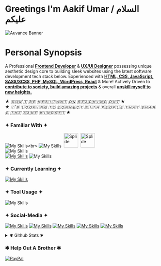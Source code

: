 # Greetings I'm Aakif Umar / السلام عليكم

![Auvance Banner](https://github.com/user-attachments/assets/9a54f7bf-807b-4170-8160-efaaaa581004)

# Personal Synopsis
A Professional <ins>**Frontend Developer**</ins> & <ins>**UX/UI Designer**</ins> possessing unique aesthetic design core to building sleek websites using the latest software development tech stack below. Experienced with <ins>**HTML, CSS,
JavaScript, SASS/SCSS, PHP, MySQL, WordPress, React**</ins> & More! Actively Driven to <ins>**contribute to society, build amazing projects**</ins> & overall <ins>**upskill myself to new heights.**</ins> <br>

★ <i>🇩‌🇴‌🇳‌'🇹‌ 🇧‌🇪‌ 🇭‌🇪‌🇸‌🇮‌🇹‌🇦‌🇳‌🇹‌ 🇴‌🇳‌ 🇷‌🇪‌🇦‌🇨‌🇭‌🇮‌🇳‌🇬‌ 🇴‌🇺‌🇹‌</i> ★ <br>
★ <i>🇮‌'🇲‌ 🇱‌🇴‌🇴‌🇰‌🇮‌🇳‌🇬‌ 🇹‌🇴‌ 🇨‌🇴‌🇳‌🇳‌🇪‌🇨‌🇹‌ 🇼‌🇮‌🇹‌🇭‌ 🇵‌🇪‌🇴‌🇵‌🇱‌🇪‌ 🇹‌🇭‌🇦‌🇹‌ 🇸‌🇭‌🇦‌🇷‌🇪‌ 🇹‌🇭‌🇪‌ 🇸‌🇦‌🇲‌🇪‌ 🇲‌🇮‌🇳‌🇩‌🇸‌🇪‌🇹</i> ★‌

### ✦ Familiar With ✦
![My Skills](https://go-skill-icons.vercel.app/api/icons?i=html,css,sass,js,py,php,)<br> 
![My Skills](https://go-skill-icons.vercel.app/api/icons?i=gsap,react,vite) &nbsp;<img src="https://github.com/user-attachments/assets/63257040-9bdd-4041-b57d-9d91760ab52d" alt="Splide" width="47" height="47"> &nbsp;<img src="https://github.com/user-attachments/assets/f1d5f2f2-98ab-4e44-a812-63142a464281" alt="Splide" width="47" height="47"> <br> 
![My Skills](https://go-skill-icons.vercel.app/api/icons?i=nodejs,mysql) <br>
[![My Skills](https://skillicons.dev/icons?i=pr,ps,xd)](https://skillicons.dev) ![My Skills](https://go-skill-icons.vercel.app/api/icons?i=ai,indesign,figma)


### ✦ Currently Learning ✦
[![My Skills](https://skillicons.dev/icons?i=jquery,threejs)](https://skillicons.dev) <br> 


### ✦ Tool Usage ✦
![My Skills](https://go-skill-icons.vercel.app/api/icons?i=chatgpt,github,git,vscode,vim,pycharm,notion,obsidian)


### ✦ Social-Media ✦
[![My Skills](https://skillicons.dev/icons?i=linkedin)](https://www.linkedin.com/in/hafizau/)
[![My Skills](https://skillicons.dev/icons?i=discord)](https://codepen.io/Auvance) 
[![My Skills](https://skillicons.dev/icons?i=codepen)](https://codepen.io/Auvance) 
[![My Skills](https://go-skill-icons.vercel.app/api/icons?i=x)](https://x.com/therealAuvance) 
[![My Skills](https://go-skill-icons.vercel.app/api/icons?i=behance)](https://www.behance.net/auvance)


<details>
 <summary>✱ Github Stats ✱</summary>
  
  <a href="#">![Github stats](https://github-readme-stats.vercel.app/api?username=Auvancee&theme=dark&count_private=true&hide_border=true&line_height=20)</a>
  <a href="#">![Top Langs](https://github-readme-stats.vercel.app/api/top-langs/?username=Auvancee&layout=compact&theme=dark&count_private=true&hide_border=true)</a>

  
</details>


### ✱ Help Out A Brother ✱
[![PayPal](https://img.shields.io/badge/PayPal-00457C?style=for-the-badge&logo=paypal&logoColor=white)](https://paypal.me/Auvance) 
